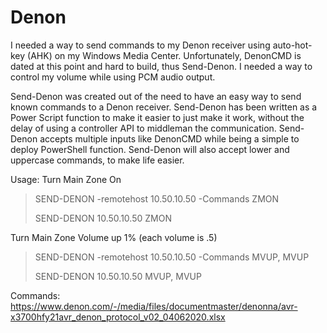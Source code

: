 # Denon
I needed a way to send commands to my Denon receiver using auto-hot-key (AHK) on my Windows Media Center. Unfortunately, DenonCMD is dated at this point and hard to build, thus Send-Denon. I needed a way to control my volume while using PCM audio output.


Send-Denon was created out of the need to have an easy way to send known commands to a Denon receiver. Send-Denon has been written as a Power Script function to make it easier to just make it work, without the delay of using a controller API to middleman the communication. Send-Denon accepts multiple inputs like DenonCMD while being a simple to deploy PowerShell function. Send-Denon will also accept lower and uppercase commands, to make life easier.

Usage:
Turn Main Zone On
> SEND-DENON -remotehost 10.50.10.50 -Commands ZMON
> 
> SEND-DENON 10.50.10.50 ZMON 
> 
Turn Main Zone Volume up 1% (each volume is .5)
> SEND-DENON -remotehost 10.50.10.50 -Commands MVUP, MVUP 
> 
> SEND-DENON 10.50.10.50 MVUP, MVUP

Commands: https://www.denon.com/-/media/files/documentmaster/denonna/avr-x3700hfy21avr_denon_protocol_v02_04062020.xlsx
